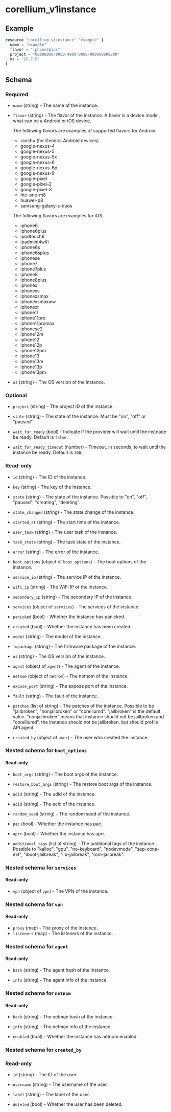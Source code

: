 # corellium_v1instance

## Example

```terraform
resource "corellium_v1instance" "example" {
  name = "example"
  flavor = "iphone7plus"
  project = "00000000-0000-4000-0000-000000000000"
  os = "15.7.5"
}
```

## Schema

### Required

- `name` (string) - The name of the instance.

- `flavor` (string) - The flavor of the instance.
  A flavor is a device model, what can be a Android or iOS device.

  The following flavors are examples of supported flavors for Android:

  - ranchu (for Generic Android devices)
  - google-nexus-4
  - google-nexus-5
  - google-nexus-5x
  - google-nexus-6
  - google-nexus-6p
  - google-nexus-9
  - google-pixel
  - google-pixel-2
  - google-pixel-3
  - htc-one-m8
  - huawei-p8
  - samsung-galaxy-s-duos

  The following flavors are examples for iOS:

  - iphone6
  - iphone6plus
  - ipodtouch6
  - ipadmini4wifi
  - iphone6s
  - iphone6splus
  - iphonese
  - iphone7
  - iphone7plus
  - iphone8
  - iphone8plus
  - iphonex
  - iphonexs
  - iphonexsmax
  - iphonexsmaxww
  - iphonexr
  - iphone11
  - iphone11pro
  - iphone11promax
  - iphonese2
  - iphone12m
  - iphone12
  - iphone12p
  - iphone12pm
  - iphone13
  - iphone13m
  - iphone13p
  - iphone13pm

- `os` (string) - The OS version of the instance.

### Optional

- `project` (string) - The project ID of the instance.

- `state` (string) - The state of the instance. Must be "on", "off" or "paused".

- `wait_for_ready` (bool) - Indicate if the provider will wait until the instnace be ready. Default is `false`.

- `wait_for_ready_timeout` (number) - Timeout, in seconds, to wait until the instance be ready. Default is `300`.

### Read-only

- `id` (string) - The ID of the instance.

- `key` (string) - The key of the instance.

- `state` (string) - The state of the instance. Possible to "on", "off", "paused", "creating", "deleting".

- `state_changed` (string) - The state change of the instance.

- `started_at` (string) - The start time of the instance.

- `user_task` (string) - The user task of the instance.

- `task_state` (string) - The task state of the instance.

- `error` (string) - The error of the instance.

- `boot_options` (object of `boot_options`) - The boot options of the instance.

- `service_ip` (string) - The service IP of the instance.

- `wifi_ip` (string) - The WiFi IP of the instance.

- `secondary_ip` (string) - The secondary IP of the instance.

- `services` (object of `services`) - The services of the instance.

- `panicked` (bool) - Whether the instance has panicked.

- `created` (bool) - Whether the instance has been created.

- `model` (string) - The model of the instance.

- `fwpackage` (string) - The firmware package of the instance.

- `os` (string) - The OS version of the instance.

- `agent` (object of `agent`) - The agent of the instance.

- `netnom` (object of `netnom`) - The netnom of the instance.

- `expose_port` (string) - The expose port of the instance.

- `fault` (string) - The fault of the instance.

- `patches` (list of string) - The patches of the instance. Possible to be "jailbroken", "nonjailbroken" or "corelliumd". "jailbroken" is the default value. "nonjailbroken" means that instance should not be jailbroken and "corelliumd", the instance should not be jailbroken, but should profile API agent.

- `created_by` (object of `user`) - The user who created the instance.

### Nested schema for `boot_options`

#### Read-only

- `boot_args` (string) - The boot args of the instance.

- `restore_boot_args` (string) - The restore boot args of the instance.

- `udid` (string) - The udid of the instance.

- `ecid` (string) - The ecid of the instance.

- `random_seed` (string) - The random seed of the instance.

- `pac` (bool) - Whether the instance has pac.

- `aprr` (bool) - Whether the instance has aprr.

- `additional_tags` (list of string) - The additional tags of the instance. Possible to "kalloc", "gpu", "no-keyboard", "nodevmode", "sep-cons-ext", "iboot-jailbreak", "llb-jailbreak", "rom-jailbreak".

### Nested schema for `services`

#### Read-only

- `vpn` (object of `vpn`) - The VPN of the instance.

### Nested schema for `vpn`

#### Read-only

- `proxy` (map) - The proxy of the instance.
- `listeners` (map) - The listeners of the instance.

### Nested schema for `agent`

#### Read-only

- `hash` (string) - The agent hash of the instance.

- `info` (string) - The agent info of the instance.

### Nested schema for `netnom`

#### Read-only

- `hash` (string) - The netmon hash of the instance.

- `info` (string) - The netmon info of the instance.

- `enabled` (bool) - Whether the instance has netnom enabled.

### Nested schema for `created_by`

### Read-only

- `id` (string) - The ID of the user.

- `username` (string) - The username of the user.

- `label` (string) - The label of the user.

- `deleted` (bool) - Whether the user has been deleted.
